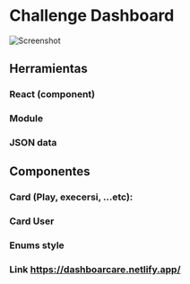 # Challenge Dashboard

![Screenshot](https://github.com/SMNahuel/DashboarCare/blob/master/src/assets/design/desktop-design.jpg?raw=true)

## Herramientas

### React (component)
### Module
### JSON data

## Componentes 

### Card (Play, execersi, ...etc):

### Card User 

### Enums style

### Link  https://dashboarcare.netlify.app/

